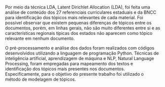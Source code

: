 Por meio da técnica LDA, Latent Dirichlet Allocation (LDA), foi feita uma análise de conteúdo dos 27 referenciais curriculares estaduais e da BNCC para identificação dos tópicos mais relevantes de cada material. Foi possível observar que existem pequenas diferenças de tópicos entre os documentos, porém, em linhas gerais, não são muito diferentes entre si e as características regionais típicas dos estados não aparecem como tópico relevante em nenhum documento.

O pré-processamento e análise dos dados foram realizados com códigos desenvolvidos utilizando a linguagem de programação Python. Técnicas de inteligência artificial, aprendizagem de máquina e NLP, Natural Language Processing, foram empregadas para mapeamento dos textos e identificação dos tópicos mais presentes nos documentos. Especificamente, para o objetivo do presente trabalho foi utilizado o método de modelagem de tópicos.
